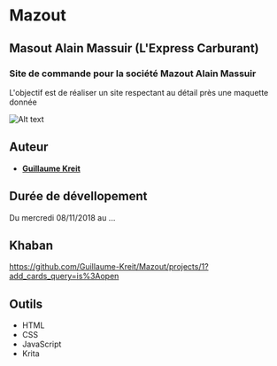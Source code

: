 # Mazout

## Masout Alain Massuir (L'Express Carburant)

### Site de commande pour la société Mazout Alain Massuir

L'objectif est de réaliser un site respectant au détail près une maquette donnée

![Alt text](file:///home/user/Pictures/Maquette.png)

## Auteur

* [**Guillaume Kreit**](https://github.com/Guillaume-Kreit)

## Durée de dévellopement

Du mercredi 08/11/2018 au ...

## Khaban

https://github.com/Guillaume-Kreit/Mazout/projects/1?add_cards_query=is%3Aopen

## Outils 

* HTML
* CSS
* JavaScript
* Krita
